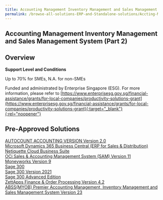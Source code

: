 ```yaml
---
title: Accounting Management Inventory Management and Sales Management System (Part 2)
permalink: /browse-all-solutions-ERP-and-Standalone-solutions/Accting-Mgmt--Inventory-Mgmt-and-Sales-Mgmt-System--Part-2-
---
```


## Accounting Management Inventory Management and Sales Management System (Part 2)
## Overview

**Support Level and Conditions**

Up to 70% for SMEs, N.A. for non-SMEs

Funded and administrated by Enterprise Singapore (ESG). For more information, please refer to
[https://www.enterprisesg.gov.sg/financial-assistance/grants/for-local-companies/productivity-solutions-grant](https://www.enterprisesg.gov.sg/financial-assistance/grants/for-local-companies/productivity-solutions-grant){:target="_blank"}{:rel="noopener"}

## Pre-Approved Solutions

<a href='/productivity-solutions-grant/solutionrepo/solution477' target='_blank'>AUTOCOUNT ACCOUNTING VERSION Version 2.0</a><br>
<a href='/productivity-solutions-grant/solutionrepo/solution617' target='_blank'>Microsoft Dynamics 365 Business Central (ERP for Sales & Distribution)</a><br>
<a href='/productivity-solutions-grant/solutionrepo/solution640' target='_blank'>Netiquette Cloud Business Suite</a><br>
<a href='/productivity-solutions-grant/solutionrepo/solution657' target='_blank'>OCi Sales & Accounting Management System (SAM) Version 11 </a><br>
<a href='/productivity-solutions-grant/solutionrepo/solution680' target='_blank'>Moneyworks Version 9</a><br>
<a href='/productivity-solutions-grant/solutionrepo/solution768' target='_blank'>Sage 300</a><br>
<a href='/productivity-solutions-grant/solutionrepo/solution869' target='_blank'>Sage 300 Version 2021</a><br>
<a href='/productivity-solutions-grant/solutionrepo/solution1014' target='_blank'>Sage 300 Advanced Edition</a><br>
<a href='/productivity-solutions-grant/solutionrepo/solution1876' target='_blank'>ZettApps Finance & Order Processing Version 4.2</a><br>
<a href='/productivity-solutions-grant/solutionrepo/solution2252' target='_blank'>ABSS(MYOB) Premier Accounting Management, Inventory Management and Sales Management System Version 23</a><br>
